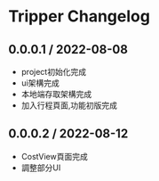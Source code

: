 # Tripper Changelog

## 0.0.0.1 / 2022-08-08
 - project初始化完成
 - ui架構完成
 - 本地端存取架構完成
 - 加入行程頁面,功能初版完成
 
 ## 0.0.0.2 / 2022-08-12
 - CostView頁面完成
 - 調整部分UI
